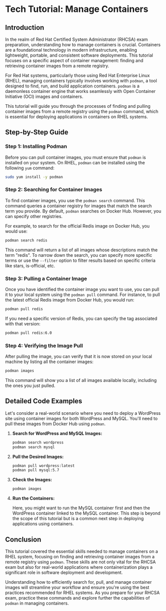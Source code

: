 # Tech Tutorial: Manage Containers

## Introduction

In the realm of Red Hat Certified System Administrator (RHCSA) exam preparation, understanding how to manage containers is crucial. Containers are a foundational technology in modern infrastructure, enabling lightweight, portable, and consistent software deployments. This tutorial focuses on a specific aspect of container management: finding and retrieving container images from a remote registry.

For Red Hat systems, particularly those using Red Hat Enterprise Linux (RHEL), managing containers typically involves working with `podman`, a tool designed to find, run, and build application containers. `podman` is a daemonless container engine that works seamlessly with Open Container Initiative (OCI) images and containers.

This tutorial will guide you through the processes of finding and pulling container images from a remote registry using the `podman` command, which is essential for deploying applications in containers on RHEL systems.

## Step-by-Step Guide

### Step 1: Installing Podman

Before you can pull container images, you must ensure that `podman` is installed on your system. On RHEL, `podman` can be installed using the following `yum` command:

```bash
sudo yum install -y podman
```

### Step 2: Searching for Container Images

To find container images, you use the `podman search` command. This command queries a container registry for images that match the search term you provide. By default, `podman` searches on Docker Hub. However, you can specify other registries.

For example, to search for the official Redis image on Docker Hub, you would use:

```bash
podman search redis
```

This command will return a list of all images whose descriptions match the term "redis". To narrow down the search, you can specify more specific terms or use the `--filter` option to filter results based on specific criteria like stars, is-official, etc.

### Step 3: Pulling a Container Image

Once you have identified the container image you want to use, you can pull it to your local system using the `podman pull` command. For instance, to pull the latest official Redis image from Docker Hub, you would run:

```bash
podman pull redis
```

If you need a specific version of Redis, you can specify the tag associated with that version:

```bash
podman pull redis:6.0
```

### Step 4: Verifying the Image Pull

After pulling the image, you can verify that it is now stored on your local machine by listing all the container images:

```bash
podman images
```

This command will show you a list of all images available locally, including the ones you just pulled.

## Detailed Code Examples

Let's consider a real-world scenario where you need to deploy a WordPress site using container images for both WordPress and MySQL. You'll need to pull these images from Docker Hub using `podman`.

1. **Search for WordPress and MySQL Images:**

   ```bash
   podman search wordpress
   podman search mysql
   ```

2. **Pull the Desired Images:**

   ```bash
   podman pull wordpress:latest
   podman pull mysql:5.7
   ```

3. **Check the Images:**

   ```bash
   podman images
   ```

4. **Run the Containers:**

   Here, you might want to run the MySQL container first and then the WordPress container linked to the MySQL container. This step is beyond the scope of this tutorial but is a common next step in deploying applications using containers.

## Conclusion

This tutorial covered the essential skills needed to manage containers on a RHEL system, focusing on finding and retrieving container images from a remote registry using `podman`. These skills are not only vital for the RHCSA exam but also for real-world applications where containerization plays a significant role in software deployment and development.

Understanding how to efficiently search for, pull, and manage container images will streamline your workflow and ensure you're using the best practices recommended for RHEL systems. As you prepare for your RHCSA exam, practice these commands and explore further the capabilities of `podman` in managing containers.